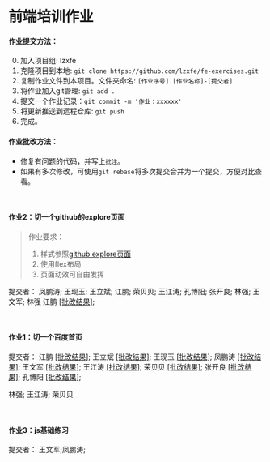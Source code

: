 # 前端培训作业


#### 作业提交方法：

0. 加入项目组: lzxfe
1. 克隆项目到本地: `git clone https://github.com/lzxfe/fe-exercises.git`
2. 复制作业文件到本项目。文件夹命名: `[作业序号].[作业名称]-[提交者]`
3. 将作业加入git管理: `git add .`
4. 提交一个作业记录：`git commit -m '作业：xxxxxx'`
5. 将更新推送到远程仓库: `git push`
6. 完成。


#### 作业批改方法：

- 修复有问题的代码，并写上`批注`。
- 如果有多次修改，可使用`git rebase`将多次提交合并为一个提交，方便对比查看。

<br/>

#### 作业2：切一个github的explore页面


> 作业要求：
> 1. 样式参照[github explore页面](https://github.com/explore)
> 2. 使用flex布局 
> 3. 页面动效可自由发挥


提交者：
凤鹏涛; 王现玉; 王立斌; 江鹏; 荣贝贝; 王江涛; 孔博阳; 张开良; 林强; 王文军;
林强 江鹏 [[批改结果]](https://github.com/lzxfe/fe-exercises/commit/d71b95340488b93c7f45613cdb215df698797b3f?diff=split);

<br/>

#### 作业1：切一个百度首页

提交者：
江鹏 [[批改结果]](https://github.com/lzxfe/fe-exercises/commit/1c47bc0d382bc6c98f60ebe4f352b8cb80f65156?diff=split);
王立斌 [[批改结果]](https://github.com/lzxfe/fe-exercises/commit/a68c0b614e0bf7fd19ee0c388cf2492858273493?diff=split);
王现玉 [[批改结果]](https://github.com/lzxfe/fe-exercises/commit/991fb248ec926e9c1ad0f4f203e0f9dae8ae2424?diff=split);
凤鹏涛 [[批改结果]](https://github.com/lzxfe/fe-exercises/commit/ec621244e881bcb99034abc3bdb5600c7cc92c26?diff=split);
王文军 [[批改结果]](https://github.com/lzxfe/fe-exercises/commit/0cd9f31cdc31cc873d0bb57615ac0cb2e99ba04f?diff=split);
王江涛 [[批改结果]](https://github.com/lzxfe/fe-exercises/commit/ffa5145a57782987efef690ed1f6e38e19e66a2d?diff=split);
荣贝贝 [[批改结果]](https://github.com/lzxfe/fe-exercises/commit/71b4e9a12a2d38cc7cb37b1a89f897ff3993fc75?diff=split);
张开良 [[批改结果]](https://github.com/lzxfe/fe-exercises/commit/30bbb45407a2e9199b41eae43d836b0fe2a2a18e?diff=split);
孔博阳 [[批改结果]](https://github.com/lzxfe/fe-exercises/commit/3730a692baaf575f921df3faf8b1b46ab8546c36?diff=split);


林强; 王江涛; 荣贝贝

<br/>

#### 作业3：js基础练习

提交者：
王文军;凤鹏涛;

